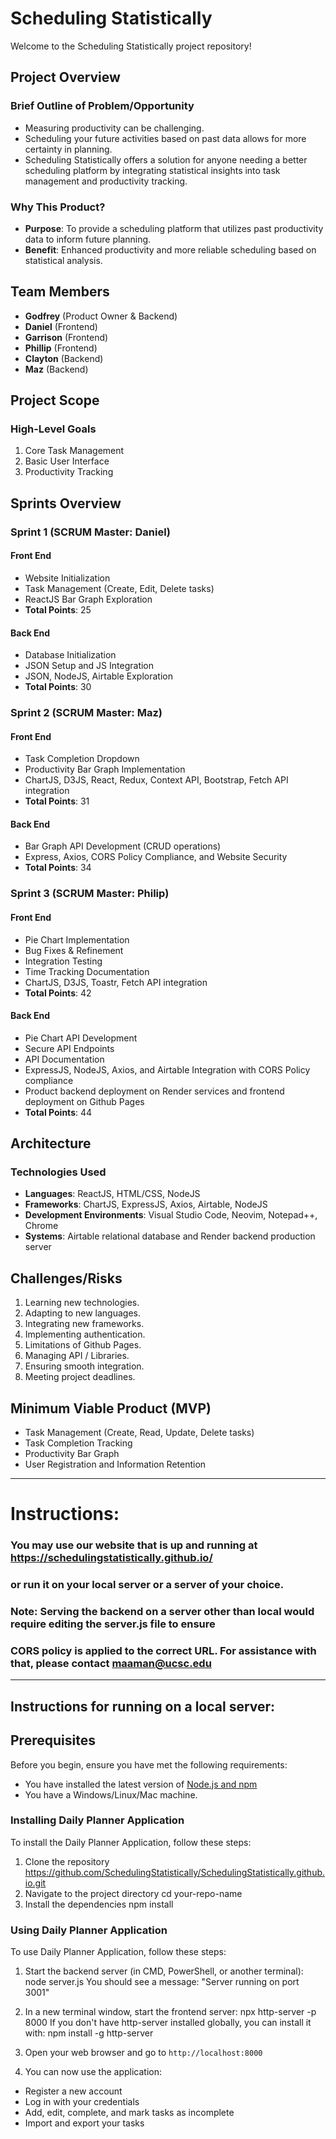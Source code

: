 # Scheduling Statistically

Welcome to the Scheduling Statistically project repository!

## Project Overview

### Brief Outline of Problem/Opportunity
- Measuring productivity can be challenging.
- Scheduling your future activities based on past data allows for more certainty in planning.
- Scheduling Statistically offers a solution for anyone needing a better scheduling platform by integrating statistical insights into task management and productivity tracking.

### Why This Product?
- **Purpose**: To provide a scheduling platform that utilizes past productivity data to inform future planning.
- **Benefit**: Enhanced productivity and more reliable scheduling based on statistical analysis.

## Team Members
- **Godfrey** (Product Owner & Backend)
- **Daniel** (Frontend)
- **Garrison** (Frontend)
- **Phillip** (Frontend)
- **Clayton** (Backend)
- **Maz** (Backend)

## Project Scope

### High-Level Goals
1. Core Task Management
2. Basic User Interface
3. Productivity Tracking

## Sprints Overview

### Sprint 1 (SCRUM Master: Daniel)
#### Front End
- Website Initialization
- Task Management (Create, Edit, Delete tasks)
- ReactJS Bar Graph Exploration
- **Total Points**: 25

#### Back End
- Database Initialization
- JSON Setup and JS Integration
- JSON, NodeJS, Airtable Exploration
- **Total Points**: 30

### Sprint 2 (SCRUM Master: Maz)
#### Front End
- Task Completion Dropdown
- Productivity Bar Graph Implementation
- ChartJS, D3JS, React, Redux, Context API, Bootstrap, Fetch API integration
- **Total Points**: 31

#### Back End
- Bar Graph API Development (CRUD operations)
- Express, Axios, CORS Policy Compliance, and Website Security
- **Total Points**: 34

### Sprint 3 (SCRUM Master: Philip)
#### Front End
- Pie Chart Implementation
- Bug Fixes & Refinement
- Integration Testing
- Time Tracking Documentation
- ChartJS, D3JS, Toastr, Fetch API integration
- **Total Points**: 42

#### Back End
- Pie Chart API Development
- Secure API Endpoints
- API Documentation
- ExpressJS, NodeJS, Axios, and Airtable Integration with CORS Policy compliance
- Product backend deployment on Render services and frontend deployment on Github Pages
- **Total Points**: 44

## Architecture

### Technologies Used
- **Languages**: ReactJS, HTML/CSS, NodeJS
- **Frameworks**: ChartJS, ExpressJS, Axios, Airtable, NodeJS
- **Development Environments**: Visual Studio Code, Neovim, Notepad++, Chrome
- **Systems**: Airtable relational database and Render backend production server

## Challenges/Risks
1. Learning new technologies.
2. Adapting to new languages.
3. Integrating new frameworks.
4. Implementing authentication.
5. Limitations of Github Pages.
6. Managing API / Libraries.
7. Ensuring smooth integration.
8. Meeting project deadlines.

## Minimum Viable Product (MVP)
- Task Management (Create, Read, Update, Delete tasks)
- Task Completion Tracking
- Productivity Bar Graph
- User Registration and Information Retention
  
***************************************************************************************************************
# Instructions:
### You may use our website that is up and running at https://schedulingstatistically.github.io/
### or run it on your local server or a server of your choice.
### Note: Serving the backend on a server other than local would require editing the server.js file to ensure
### CORS policy is applied to the correct URL. For assistance with that, please contact maaman@ucsc.edu
***************************************************************************************************************
## Instructions for running on a local server:
## Prerequisites

Before you begin, ensure you have met the following requirements:
* You have installed the latest version of [Node.js and npm](https://nodejs.org/en/download/)
* You have a Windows/Linux/Mac machine.

### Installing Daily Planner Application

To install the Daily Planner Application, follow these steps:

1. Clone the repository
https://github.com/SchedulingStatistically/SchedulingStatistically.github.io.git
2. Navigate to the project directory
cd your-repo-name
3. Install the dependencies
npm install

### Using Daily Planner Application

To use Daily Planner Application, follow these steps:

1. Start the backend server (in CMD, PowerShell, or another terminal):
node server.js
You should see a message: "Server running on port 3001"

2. In a new terminal window, start the frontend server:
npx http-server -p 8000
If you don't have http-server installed globally, you can install it with:
npm install -g http-server


3. Open your web browser and go to `http://localhost:8000`

4. You can now use the application:
- Register a new account
- Log in with your credentials
- Add, edit, complete, and mark tasks as incomplete
- Import and export your tasks
